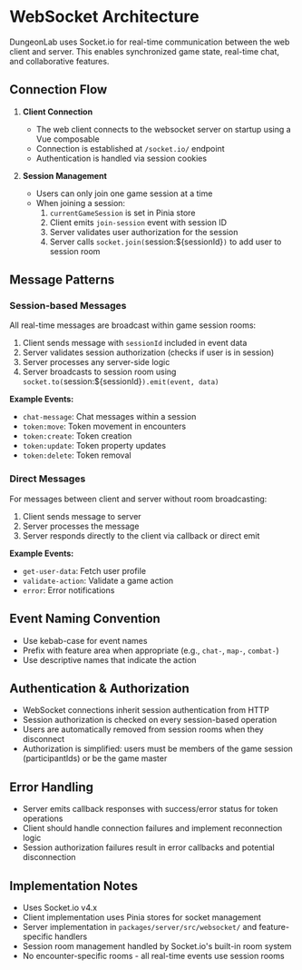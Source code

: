 # WebSocket Architecture

DungeonLab uses Socket.io for real-time communication between the web client and server. This enables synchronized game state, real-time chat, and collaborative features.

## Connection Flow

1. **Client Connection**
   - The web client connects to the websocket server on startup using a Vue composable
   - Connection is established at `/socket.io/` endpoint
   - Authentication is handled via session cookies

2. **Session Management**
   - Users can only join one game session at a time
   - When joining a session:
     1. `currentGameSession` is set in Pinia store
     2. Client emits `join-session` event with session ID
     3. Server validates user authorization for the session
     4. Server calls `socket.join(`session:${sessionId}`)` to add user to session room

## Message Patterns

### Session-based Messages
All real-time messages are broadcast within game session rooms:

1. Client sends message with `sessionId` included in event data
2. Server validates session authorization (checks if user is in session)
3. Server processes any server-side logic
4. Server broadcasts to session room using `socket.to(`session:${sessionId}`).emit(event, data)`

**Example Events:**
- `chat-message`: Chat messages within a session
- `token:move`: Token movement in encounters
- `token:create`: Token creation
- `token:update`: Token property updates
- `token:delete`: Token removal

### Direct Messages
For messages between client and server without room broadcasting:

1. Client sends message to server
2. Server processes the message
3. Server responds directly to the client via callback or direct emit

**Example Events:**
- `get-user-data`: Fetch user profile
- `validate-action`: Validate a game action
- `error`: Error notifications

## Event Naming Convention

- Use kebab-case for event names
- Prefix with feature area when appropriate (e.g., `chat-`, `map-`, `combat-`)
- Use descriptive names that indicate the action

## Authentication & Authorization

- WebSocket connections inherit session authentication from HTTP
- Session authorization is checked on every session-based operation
- Users are automatically removed from session rooms when they disconnect
- Authorization is simplified: users must be members of the game session (participantIds) or be the game master

## Error Handling

- Server emits callback responses with success/error status for token operations
- Client should handle connection failures and implement reconnection logic
- Session authorization failures result in error callbacks and potential disconnection

## Implementation Notes

- Uses Socket.io v4.x
- Client implementation uses Pinia stores for socket management
- Server implementation in `packages/server/src/websocket/` and feature-specific handlers
- Session room management handled by Socket.io's built-in room system
- No encounter-specific rooms - all real-time events use session rooms
